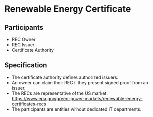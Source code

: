 # Renewable Energy Certificate

## Participants
* REC Owner
* REC Issuer
* Certificate Authority

## Specification
* The certificate authority defines authorized issuers.
* An owner can claim their REC if they present signed proof from an issuer.
* The RECs are representative of the US market: https://www.epa.gov/green-power-markets/renewable-energy-certificates-recs
* The participants are entities without dedicated IT departments.
